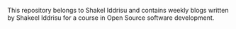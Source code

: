 This repository belongs to Shakel Iddrisu and contains weekly blogs written by Shakeel Iddrisu for a course in Open Source software development.

